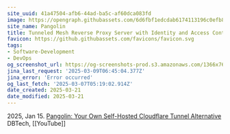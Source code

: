```yaml
---
site_uuid: 41a47504-afb6-44ad-ba5c-af60dca083fd
image: https://opengraph.githubassets.com/6d6fbf1edcdab6174113196c0efb8ec9f59e37236e9a4357487b03c4877a1744/fosrl/pangolin
site_name: Pangolin
title: Tunneled Mesh Reverse Proxy Server with Identity and Access Control and Dashboard UI
favicon: https://github.githubassets.com/favicons/favicon.svg
tags:
- Software-Development
- DevOps
og_screenshot_url: https://og-screenshots-prod.s3.amazonaws.com/1366x768/80/false/ed18eba8969efaf5fdb7425a56a7a0e85fbb996a56afc5d3bd51cbc89f946ed1.jpeg
jina_last_request: '2025-03-09T06:45:04.377Z'
jina_error: 'Error occurred'
og_last_fetch: '2025-03-07T05:19:02.914Z'
date_created: 2025-03-21
date_modified: 2025-03-21
---
```



2025, Jan 15. [Pangolin: Your Own Self-Hosted Cloudflare Tunnel Alternative](https://youtu.be/a-a-Xk1hXBQ?si=DBMvyI3u3X3j-Hz2) DBTech, [[YouTube]]
